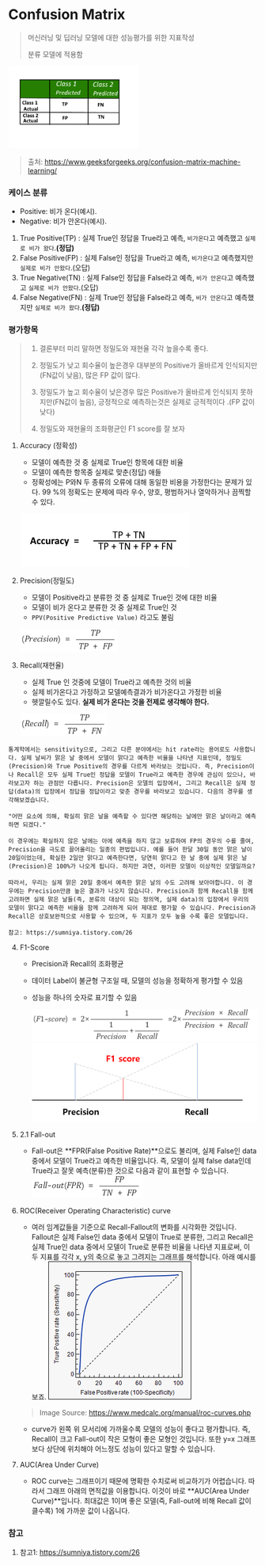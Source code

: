 # Confusion Matrix

> 머신러닝 및 딥러닝 모델에 대한 성능평가를 위한 지표작성
>
> 분류 모델에 적용함

<img src="images/Confusion_Matrix_4.png" alt="img" style="zoom: 70%;" />

> 출처: https://www.geeksforgeeks.org/confusion-matrix-machine-learning/

### 케이스 분류

- Positive: 비가 온다(예시).
- Negative: 비가 안온다(예시).

1. True Positive(TP) : 실제 True인 정답을 True라고 예측, `비가온다`고 예측했고 `실제로 비가 왔다`.**(정답)**
2. False Positive(FP) : 실제 False인 정답을 True라고 예측, `비가온다`고 예측했지만 `실제로 비가 안왔다`.(오답)
3. True Negative(TN) : 실제 False인 정답을 False라고 예측, `비가 안온다`고 예측했고 `실제로 비가 안왔다`.(오답)
4. False Negative(FN) : 실제 True인 정답을 False라고 예측, `비가 안온다`고 예측했지만 `실제로 비가 왔다`.**(정답)**



### 평가항목

> 1. 결론부터 미리 말하면 정밀도와 재현율 각각 높을수록 좋다.
>
> 2. 정밀도가 낮고 회수율이 높은경우 대부분의 Positive가 올바르게 인식되지만(FN값이 낮음), 많은 FP 값이 많다.
> 3. 정밀도가 높고 회수율이 낮은경우 많은 Positive가 올바르게 인식되지 못하지만(FN값이 높음), 긍정적으로 예측하는것은 실제로 긍적적이다 .(FP 값이 낮다)
>
> 3. 정밀도와 재현율의 조화평균인 F1 score를 잘 보자

1. Accuracy (정확성)

   - 모델이 예측한 것 중 실제로 True인 항목에 대한 비율
   - 모델이 예측한 항목중 실제로 맞춘(정답) 애들
   - 정확성에는  P와N 두 종류의 오류에 대해 동일한 비용을 가정한다는 문제가 있다. 99 %의 정확도는 문제에 따라 우수, 양호, 평범하거나 열악하거나 끔찍할 수 있다.
   
   ![Confusion_Matrix_3](images/Confusion_Matrix_3.png)
   
2. Precision(정밀도)
   - 모델이 Positive라고 분류한 것 중 실제로 True인 것에 대한 비율
   - 모델이 비가 온다고 분류한 것 중 실제로 True인 것
   - `PPV(Positive Predictive Value)` 라고도 불림
   
   ![Confusion_Matrix_1](images/Confusion_Matrix_1.png)
   
3. Recall(재현율)
   - 실제 True 인 것중에 모델이 True라고 예측한 것의 비율
   - 실제 비가온다고 가정하고 모델예측결과가 비가온다고 가정한 비율
   - 헷깔릴수도 있다. **실제 비가 온다는 것을 전제로 생각해야 한다.**
   
   ![Confusion_Matrix_2](images/Confusion_Matrix_2.png)

```
통계학에서는 sensitivity으로, 그리고 다른 분야에서는 hit rate라는 용어로도 사용합니다. 실제 날씨가 맑은 날 중에서 모델이 맑다고 예측한 비율을 나타낸 지표인데, 정밀도(Precision)와 True Positive의 경우를 다르게 바라보는 것입니다. 즉, Precision이나 Recall은 모두 실제 True인 정답을 모델이 True라고 예측한 경우에 관심이 있으나, 바라보고자 하는 관점만 다릅니다. Precision은 모델의 입장에서, 그리고 Recall은 실제 정답(data)의 입장에서 정답을 정답이라고 맞춘 경우를 바라보고 있습니다. 다음의 경우를 생각해보겠습니다.

"어떤 요소에 의해, 확실히 맑은 날을 예측할 수 있다면 해당하는 날에만 맑은 날이라고 예측하면 되겠다."

이 경우에는 확실하지 않은 날에는 아에 예측을 하지 않고 보류하여 FP의 경우의 수를 줄여, Precision을 극도로 끌어올리는 일종의 편법입니다. 예를 들어 한달 30일 동안 맑은 날이 20일이었는데, 확실한 2일만 맑다고 예측한다면, 당연히 맑다고 한 날 중에 실제 맑은 날(Precision)은 100%가 나오게 됩니다. 하지만 과연, 이러한 모델이 이상적인 모델일까요?

따라서, 우리는 실제 맑은 20일 중에서 예측한 맑은 날의 수도 고려해 보아야합니다. 이 경우에는 Precision만큼 높은 결과가 나오지 않습니다. Precision과 함께 Recall을 함께 고려하면 실제 맑은 날들(즉, 분류의 대상이 되는 정의역, 실제 data)의 입장에서 우리의 모델이 맑다고 예측한 비율을 함께 고려하게 되어 제대로 평가할 수 있습니다. Precision과 Recall은 상호보완적으로 사용할 수 있으며, 두 지표가 모두 높을 수록 좋은 모델입니다.

참고: https://sumniya.tistory.com/26
```

4. F1-Score

   - Precision과 Recall의 조화평균

   - 데이터 Label이 불균형 구조일 때, 모델의 성능을 정확하게 평가할 수 있음
   
   - 성능을 하나의 숫자로 표기할 수 있음
   
     ![Confusion_Matrix_5](images/Confusion_Matrix_5.png)
     ![Confusion_Matrix_7](images/Confusion_Matrix_7.png)

5. 2.1 Fall-out
   - Fall-out은 **FPR(False Positive Rate)**으로도 불리며, 실제 False인 data 중에서 모델이 True라고 예측한 비율입니다. 즉, 모델이 실제 false data인데 True라고 잘못 예측(분류)한 것으로 다음과 같이 표현할 수 있습니다.
   ![img](images/9940C44C5BE139F21C.png)

6. ROC(Receiver Operating Characteristic) curve
   - 여러 임계값들을 기준으로 Recall-Fallout의 변화를 시각화한 것입니다. Fallout은 실제 False인 data 중에서 모델이 True로 분류한, 그리고 Recall은 실제 True인 data 중에서 모델이 True로 분류한 비율을 나타낸 지표로써, 이 두 지표를 각각 x, y의 축으로 놓고 그려지는 그래프를 해석합니다. 아래 예시를 보죠.
   ![img](images/99B70D3E5BE144CF15.png)
   
   > Image Source: https://www.medcalc.org/manual/roc-curves.php

   - curve가 왼쪽 위 모서리에 가까울수록 모델의 성능이 좋다고 평가합니다. 즉, Recall이 크고 Fall-out이 작은 모형이 좋은 모형인 것입니다. 또한 y=x 그래프보다 상단에 위치해야 어느정도 성능이 있다고 말할 수 있습니다.

7. AUC(Area Under Curve)
   
   - ROC curve는 그래프이기 때문에 명확한 수치로써 비교하기가 어렵습니다. 따라서 그래프 아래의 면적값을 이용합니다. 이것이 바로 **AUC(Area Under Curve)**입니다. 최대값은 1이며 좋은 모델(즉, Fall-out에 비해 Recall 값이 클수록) 1에 가까운 값이 나옵니다.



### 참고

1. 참고1: https://sumniya.tistory.com/26